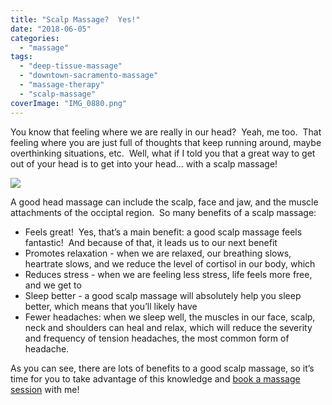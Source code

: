 ```yaml
---
title: "Scalp Massage?  Yes!"
date: "2018-06-05"
categories: 
  - "massage"
tags: 
  - "deep-tissue-massage"
  - "downtown-sacramento-massage"
  - "massage-therapy"
  - "scalp-massage"
coverImage: "IMG_0880.png"
---
```


You know that feeling where we are really in our head?  Yeah, me too.  That feeling where you are just full of thoughts that keep running around, maybe overthinking situations, etc.  Well, what if I told you that a great way to get out of your head is to get into your head… with a scalp massage!

![](https://66.media.tumblr.com/5577a671337cbda01981b5d055cb8acd/tumblr_inline_p9v3u9G5u21qfdmqm_540.jpg)

A good head massage can include the scalp, face and jaw, and the muscle attachments of the occiptal region.  So many benefits of a scalp massage:

- Feels great!  Yes, that’s a main benefit: a good scalp massage feels fantastic!  And because of that, it leads us to our next benefit
- Promotes relaxation - when we are relaxed, our breathing slows, heartrate slows, and we reduce the level of cortisol in our body, which
- Reduces stress - when we are feeling less stress, life feels more free, and we get to
- Sleep better - a good scalp massage will absolutely help you sleep better, which means that you’ll likely have
- Fewer headaches: when we sleep well, the muscles in our face, scalp, neck and shoulders can heal and relax, which will reduce the severity and frequency of tension headaches, the most common form of headache.

As you can see, there are lots of benefits to a good scalp massage, so it’s time for you to take advantage of this knowledge and [book a massage session](http://paulbrownmassagetherapy.fullslate.com) with me!
